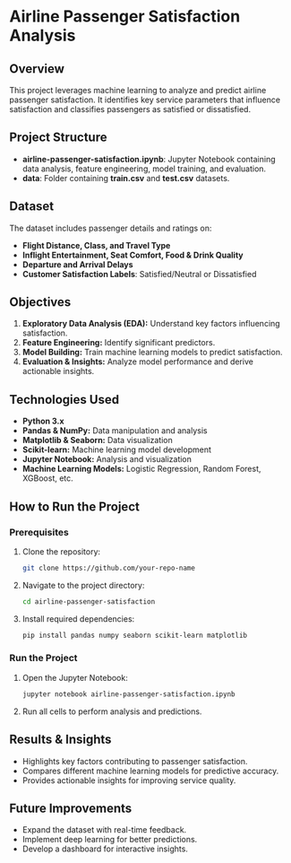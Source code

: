 # Airline Passenger Satisfaction Analysis

## Overview
This project leverages machine learning to analyze and predict airline passenger satisfaction. It identifies key service parameters that influence satisfaction and classifies passengers as satisfied or dissatisfied.

## Project Structure
- **airline-passenger-satisfaction.ipynb**: Jupyter Notebook containing data analysis, feature engineering, model training, and evaluation.
- **data**: Folder containing **train.csv** and **test.csv** datasets.

## Dataset
The dataset includes passenger details and ratings on:
- **Flight Distance, Class, and Travel Type**
- **Inflight Entertainment, Seat Comfort, Food & Drink Quality**
- **Departure and Arrival Delays**
- **Customer Satisfaction Labels**: Satisfied/Neutral or Dissatisfied

## Objectives
1. **Exploratory Data Analysis (EDA):** Understand key factors influencing satisfaction.
2. **Feature Engineering:** Identify significant predictors.
3. **Model Building:** Train machine learning models to predict satisfaction.
4. **Evaluation & Insights:** Analyze model performance and derive actionable insights.

## Technologies Used
- **Python 3.x**
- **Pandas & NumPy:** Data manipulation and analysis
- **Matplotlib & Seaborn:** Data visualization
- **Scikit-learn:** Machine learning model development
- **Jupyter Notebook:** Analysis and visualization
- **Machine Learning Models:** Logistic Regression, Random Forest, XGBoost, etc.

## How to Run the Project

### Prerequisites
1. Clone the repository:
   ```bash
   git clone https://github.com/your-repo-name
   ```
2. Navigate to the project directory:
   ```bash
   cd airline-passenger-satisfaction
   ```
3. Install required dependencies:
   ```bash
   pip install pandas numpy seaborn scikit-learn matplotlib
   ```

### Run the Project
1. Open the Jupyter Notebook:
   ```bash
   jupyter notebook airline-passenger-satisfaction.ipynb
   ```
2. Run all cells to perform analysis and predictions.

## Results & Insights
- Highlights key factors contributing to passenger satisfaction.
- Compares different machine learning models for predictive accuracy.
- Provides actionable insights for improving service quality.

## Future Improvements
- Expand the dataset with real-time feedback.
- Implement deep learning for better predictions.
- Develop a dashboard for interactive insights.


